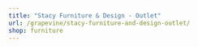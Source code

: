 ```yaml
---
title: "Stacy Furniture & Design - Outlet"
url: /grapevine/stacy-furniture-and-design-outlet/
shop: furniture
---
```

